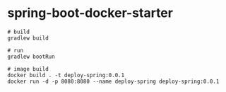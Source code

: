 # spring-boot-docker-starter

```
# build
gradlew build

# run
gradlew bootRun
```

```
# image build
docker build . -t deploy-spring:0.0.1
docker run -d -p 8080:8080 --name deploy-spring deploy-spring:0.0.1
```
